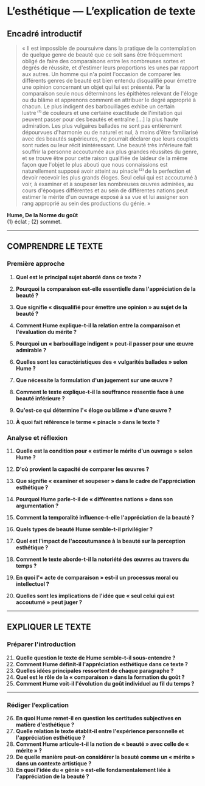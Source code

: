 # L’esthétique — L’explication de texte

## Encadré introductif
> « Il est impossible de poursuivre dans la pratique de la contemplation de quelque genre de beauté que ce soit sans être fréquemment obligé de faire des comparaisons entre les nombreuses sortes et degrés de réussite, et d'estimer leurs proportions les unes par rapport aux autres. Un homme qui n'a point l'occasion de comparer les différents genres de beauté est bien entendu disqualifié pour émettre une opinion concernant un objet qui lui est présenté. Par la comparaison seule nous déterminons les épithètes relevant de l'éloge ou du blâme et apprenons comment en attribuer le degré approprié à chacun. Le plus indigent des barbouillages exhibe un certain lustre ⁽¹⁾ de couleurs et une certaine exactitude de l'imitation qui peuvent passer pour des beautés et entraîne […] la plus haute admiration. Les plus vulgaires ballades ne sont pas entièrement dépourvues d'harmonie ou de naturel et nul, à moins d'être familiarisé avec des beautés supérieures, ne pourrait déclarer que leurs couplets sont rudes ou leur récit inintéressant. Une beauté très inférieure fait souffrir la personne accoutumée aux plus grandes réussites du genre, et se trouve être pour cette raison qualifiée de laideur de la même façon que l'objet le plus abouti que nous connaissions est naturellement supposé avoir atteint au pinacle ⁽²⁾ de la perfection et devoir recevoir les plus grands éloges. Seul celui qui est accoutumé à voir, à examiner et à soupeser les nombreuses œuvres admirées, au cours d'époques différentes et au sein de différentes nations peut estimer le mérite d'un ouvrage exposé à sa vue et lui assigner son rang approprié au sein des productions du génie. »

**Hume, De la Norme du goût**  
(1) éclat ; (2) sommet.

---

## COMPRENDRE LE TEXTE

### Première approche

1. **Quel est le principal sujet abordé dans ce texte ?**  
2. **Pourquoi la comparaison est-elle essentielle dans l'appréciation de la beauté ?**  
3. **Que signifie « disqualifié pour émettre une opinion » au sujet de la beauté ?**  
4. **Comment Hume explique-t-il la relation entre la comparaison et l'évaluation du mérite ?**  
5. **Pourquoi un « barbouillage indigent » peut-il passer pour une œuvre admirable ?**  

6. **Quelles sont les caractéristiques des « vulgarités ballades » selon Hume ?**  
7. **Que nécessite la formulation d'un jugement sur une œuvre ?**  
8. **Comment le texte explique-t-il la souffrance ressentie face à une beauté inférieure ?**  
9. **Qu'est-ce qui détermine l'« éloge ou blâme » d'une œuvre ?**  
10. **À quoi fait référence le terme « pinacle » dans le texte ?**  

### Analyse et réflexion

11. **Quelle est la condition pour « estimer le mérite d'un ouvrage » selon Hume ?**  
12. **D'où provient la capacité de comparer les œuvres ?**  
13. **Que signifie « examiner et soupeser » dans le cadre de l'appréciation esthétique ?**  
14. **Pourquoi Hume parle-t-il de « différentes nations » dans son argumentation ?**  
15. **Comment la temporalité influence-t-elle l'appréciation de la beauté ?**  

16. **Quels types de beauté Hume semble-t-il privilégier ?**  
17. **Quel est l'impact de l'accoutumance à la beauté sur la perception esthétique ?**  
18. **Comment le texte aborde-t-il la notoriété des œuvres au travers du temps ?**  
19. **En quoi l'« acte de comparaison » est-il un processus moral ou intellectuel ?**  
20. **Quelles sont les implications de l'idée que « seul celui qui est accoutumé » peut juger ?**  

---

## EXPLIQUER LE TEXTE

### Préparer l'introduction

21. **Quelle question le texte de Hume semble-t-il sous-entendre ?**  
22. **Comment Hume définit-il l'appréciation esthétique dans ce texte ?**  
23. **Quelles idées principales ressortent de chaque paragraphe ?**  
24. **Quel est le rôle de la « comparaison » dans la formation du goût ?**  
25. **Comment Hume voit-il l'évolution du goût individuel au fil du temps ?**  

---

### Rédiger l’explication

26. **En quoi Hume remet-il en question les certitudes subjectives en matière d'esthétique ?**  
27. **Quelle relation le texte établit-il entre l'expérience personnelle et l'appréciation esthétique ?**  
28. **Comment Hume articule-t-il la notion de « beauté » avec celle de « mérite » ?**  
29. **De quelle manière peut-on considérer la beauté comme un « mérite » dans un contexte artistique ?**  
30. **En quoi l'idée du « génie » est-elle fondamentalement liée à l'appréciation de la beauté ?** 